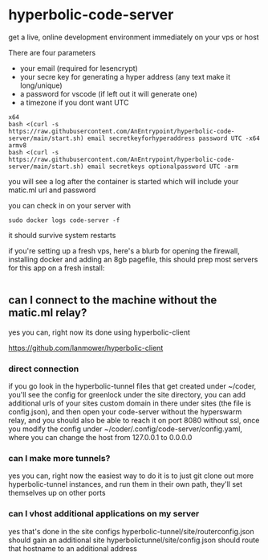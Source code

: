 # hyperbolic-code-server

get a live, online development environment immediately on your vps or host

There are four parameters
 - your email (required for lesencrypt)
 - your secre key for generating a hyper address (any text make it long/unique)
 - a password for vscode (if left out it will generate one)
 - a timezone if you dont want UTC

```
x64
bash <(curl -s https://raw.githubusercontent.com/AnEntrypoint/hyperbolic-code-server/main/start.sh) email secretkeyforhyperaddress password UTC -x64
armv8
bash <(curl -s https://raw.githubusercontent.com/AnEntrypoint/hyperbolic-code-server/main/start.sh) email secretkeys optionalpassword UTC -arm
```

you will see a log after the container is started which will include your matic.ml url and password

you can check in on your server with

``` 
sudo docker logs code-server -f
```

it should survive system restarts

if you're setting up a fresh vps, here's a blurb for opening the firewall, installing docker and adding an 8gb pagefile, this should prep most servers for this app on a fresh install:

```

```

## can I connect to the machine without the matic.ml relay?

yes you can, right now its done using hyperbolic-client

https://github.com/lanmower/hyperbolic-client

### direct connection

if you go look in the hyperbolic-tunnel files that get created under ~/coder, you'll see the config for greenlock under the site directory, you can add additional urls of your sites custom domain in there under sites (the file is config.json), and then open your code-server without the hyperswarm relay, and you should also be able to reach it on port 8080 without ssl, once you modify the config under ~/coder/.config/code-server/config.yaml, where you can change the host from 127.0.0.1 to 0.0.0.0

### can I make more tunnels?

yes you can, right now the easiest way to do it is to just git clone out more hyperbolic-tunnel instances, and run them in their own path, they'll set themselves up on other ports

### can I vhost additional applications on my server

yes that's done in the site configs
hyperbolic-tunnel/site/routerconfig.json should gain an additional site
hyperbolictunnel/site/config.json should route that hostname to an additional address
```

```
